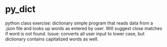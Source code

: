 # py_dict
python class exercise: dictionary
simple program that reads data from a .json file and looks up words
as entered by user. Will suggest close matches if word is not found.
Issue: converts all user input to lower case, but dictionary contains
capitalized words as well.
